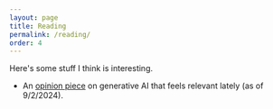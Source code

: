 ```yaml
---
layout: page
title: Reading
permalink: /reading/
order: 4
---
```


Here's some stuff I think is interesting. 

* An <a href= "https://ludic.mataroa.blog/blog/i-will-fucking-piledrive-you-if-you-mention-ai-again/">opinion piece</a> on generative AI that feels relevant lately (as of 9/2/2024). 
